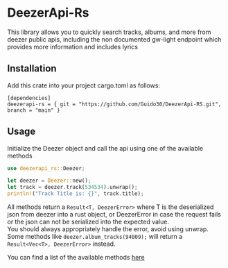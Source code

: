 # DeezerApi-Rs

This library allows you to quickly search tracks, albums, and more from deezer public apis, including the non documented gw-light endpoint which provides more information and includes lyrics

## Installation

Add this crate into your project cargo.toml as follows:

```text
[dependencies]
deezerapi-rs = { git = "https://github.com/Guido30/DeezerApi-RS.git", branch = "main" }
```

## Usage

Initialize the Deezer object and call the api using one of the available methods

```rust
use deezerapi_rs::Deezer;

let deezer = Deezer::new();
let track = deezer.track(534534).unwrap();
println!("Track Title is: {}", track.title);
```

All methods return a `Result<T, DeezerError>` where T is the deserialized json from deezer into a rust object, or DeezerError in case the request fails or the json can not be serialized into the expected value.  
You should always appropriately handle the error, avoid using unwrap.  
Some methods like `deezer.album_tracks(94009);` will return a `Result<Vec<T>, DeezerError>` instead.

You can find a list of the available methods [here](https://github.com/Guido30/DeezerApi-RS/blob/main/DOCUMENTATION.md)
